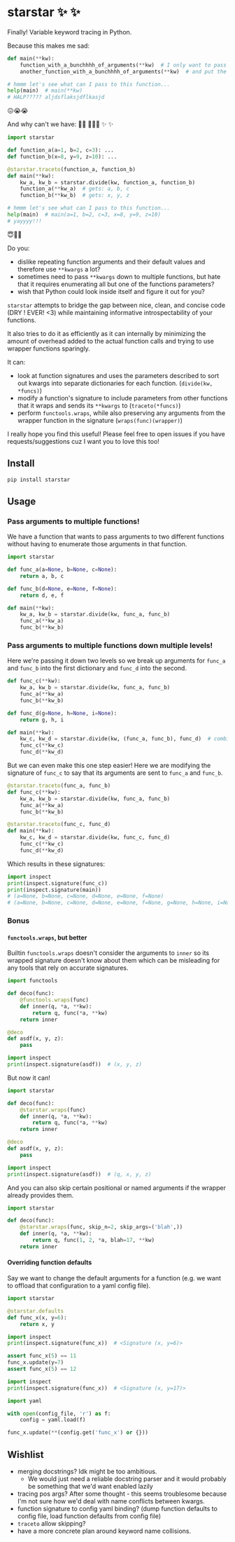# starstar  ✨ ✨

Finally! Variable keyword tracing in Python. 

Because this makes me sad:
```python
def main(**kw):
    function_with_a_bunchhhh_of_arguments(**kw)  # I only want to pass some of **kw !!
    another_function_with_a_bunchhhh_of_arguments(**kw)  # and put the other half here !!!

# hmmm let's see what can I pass to this function...
help(main)  # main(**kw)
# HALP????? aljdsflaksjdflkasjd
```
😖😭😭

And why can't we have: 🧞‍♀️ 🧚🏻‍♀️ ✨ ✨ 
```python
import starstar

def function_a(a=1, b=2, c=3): ...
def function_b(x=8, y=9, z=10): ...

@starstar.traceto(function_a, function_b)
def main(**kw):
    kw_a, kw_b = starstar.divide(kw, function_a, function_b)
    function_a(**kw_a)  # gets: a, b, c
    function_b(**kw_b)  # gets: x, y, z

# hmmm let's see what can I pass to this function...
help(main)  # main(a=1, b=2, c=3, x=8, y=9, z=10)
# yayyyy!!!
```
😇🥰🌈

Do you:
 - dislike repeating function arguments and their default values and therefore use `**kwargs` a lot?
 - sometimes need to pass `**kwargs` down to multiple functions, but hate that it requires enumerating all but one of the functions parameters?
 - wish that Python could look inside itself and figure it out for you?

`starstar` attempts to bridge the gap between nice, clean, and concise code (DRY ! EVER! <3) while maintaining informative introspectability of your functions. 

It also tries to do it as efficiently as it can internally by minimizing the amount of overhead added to the actual function calls and trying to use wrapper functions sparingly.

It can: 
 - look at function signatures and uses the parameters described to sort out kwargs into separate dictionaries for each function. (`divide(kw, *funcs)`)
 - modify a function's signature to include parameters from other functions that it wraps and sends its `**kwargs` to (`traceto(*funcs)`)
 - perform `functools.wraps`, while also preserving any arguments from the wrapper function in the signature (`wraps(func)(wrapper)`)

I really hope you find this useful! Please feel free to open issues if you have requests/suggestions cuz I want you to love this too!

## Install

```bash
pip install starstar
```

## Usage

### Pass arguments to multiple functions!
We have a function that wants to pass arguments to two different functions without having to enumerate those arguments in that function.
```python
import starstar

def func_a(a=None, b=None, c=None):
    return a, b, c

def func_b(d=None, e=None, f=None):
    return d, e, f

def main(**kw):
    kw_a, kw_b = starstar.divide(kw, func_a, func_b)
    func_a(**kw_a)
    func_b(**kw_b)
```



### Pass arguments to multiple functions down multiple levels!
Here we're passing it down two levels so we break up arguments for `func_a` and `func_b` into the first dictionary and `func_d` into the second.
```python
def func_c(**kw):
    kw_a, kw_b = starstar.divide(kw, func_a, func_b)
    func_a(**kw_a)
    func_b(**kw_b)

def func_d(g=None, h=None, i=None):
    return g, h, i

def main(**kw):
    kw_c, kw_d = starstar.divide(kw, (func_a, func_b), func_d)  # combine multiple functions into one kw dict
    func_c(**kw_c)
    func_d(**kw_d)
```

But we can even make this one step easier! Here we are modifying the signature of `func_c` to say that its arguments are sent to `func_a` and `func_b`.
```python
@starstar.traceto(func_a, func_b)
def func_c(**kw):
    kw_a, kw_b = starstar.divide(kw, func_a, func_b)
    func_a(**kw_a)
    func_b(**kw_b)

@starstar.traceto(func_c, func_d)
def main(**kw):
    kw_c, kw_d = starstar.divide(kw, func_c, func_d)
    func_c(**kw_c)
    func_d(**kw_d)
```
Which results in these signatures:
```python
import inspect
print(inspect.signature(func_c))
print(inspect.signature(main))
# (a=None, b=None, c=None, d=None, e=None, f=None)
# (a=None, b=None, c=None, d=None, e=None, f=None, g=None, h=None, i=None)
```

### Bonus
#### `functools.wraps`, but better
Builtin `functools.wraps` doesn't consider the arguments to `inner` so its wrapped signature doesn't know about them which can be misleading for any tools that rely on accurate signatures.
```python
import functools

def deco(func):
    @functools.wraps(func)
    def inner(q, *a, **kw):
        return q, func(*a, **kw)
    return inner

@deco
def asdf(x, y, z):
    pass

import inspect
print(inspect.signature(asdf))  # (x, y, z)
```

But now it can!
```python
import starstar

def deco(func):
    @starstar.wraps(func)
    def inner(q, *a, **kw):
        return q, func(*a, **kw)
    return inner

@deco
def asdf(x, y, z):
    pass

import inspect
print(inspect.signature(asdf))  # (q, x, y, z)
```

And you can also skip certain positional or named arguments if the wrapper already provides them.
```python
import starstar

def deco(func):
    @starstar.wraps(func, skip_n=2, skip_args=('blah',))
    def inner(q, *a, **kw):
        return q, func(1, 2, *a, blah=17, **kw)
    return inner
```

#### Overriding function defaults
Say we want to change the default arguments for a function (e.g. we want to offload that configuration to a yaml config file). 

```python
import starstar

@starstar.defaults
def func_x(x, y=6):
    return x, y

import inspect
print(inspect.signature(func_x))  # <Signature (x, y=6)>

assert func_x(5) == 11
func_x.update(y=7)
assert func_x(5) == 12

import inspect
print(inspect.signature(func_x))  # <Signature (x, y=17)>
```

```python
import yaml

with open(config_file, 'r') as f:
    config = yaml.load(f)

func_x.update(**(config.get('func_x') or {}))
```

## Wishlist
 - merging docstrings? Idk might be too ambitious. 
   - We would just need a reliable docstring parser and it would probably be something that we'd want enabled lazily
 - tracing pos args? After some thought - this seems troublesome because I'm not sure how we'd deal with name conflicts between kwargs.
 - function signature to config yaml binding? (dump function defaults to config file, load function defaults from config file)
 - `traceto` allow skipping?
 - have a more concrete plan around keyword name collisions.

